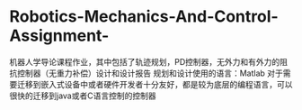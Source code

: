 # Robotics-Mechanics-And-Control-Assignment-
机器人学导论课程作业，其中包括了轨迹规划，PD控制器，无外力和有外力的阻抗控制器（无重力补偿）设计和设计报告
规划和设计使用的语言：Matlab
对于需要迁移到嵌入式设备中或者硬件开发者十分友好，都是较为底层的编程语言，可以很快的迁移到java或者C语言控制的控制器
